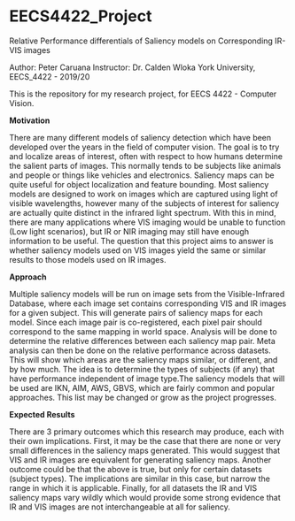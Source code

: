 # EECS4422_Project

Relative Performance differentials of Saliency models on Corresponding IR-VIS images

Author: Peter Caruana
Instructor: Dr. Calden Wloka
York University, EECS_4422 - 2019/20

This is the repository for my research project, for EECS 4422 - Computer Vision. 

<B>Motivation</B>

There are many different models of saliency detection which have been developed over the years in the field of computer vision. The goal 
is to try and localize areas of interest, often with respect to how humans determine the salient parts of images. This normally tends to 
be subjects like animals and people or things like vehicles and electronics. Saliency maps can be quite useful for object localization 
and feature bounding. Most saliency models are designed to work on images which are captured using light of visible wavelengths, however 
many of the subjects of interest for saliency are actually quite distinct in the infrared light spectrum. With this in mind, there are 
many applications where VIS imaging would be unable to function (Low light scenarios), but IR or NIR imaging may still have enough 
information to be useful. The question that this project aims to answer is whether saliency models used on VIS images yield the same or 
similar results to those models used on IR images.

<B>Approach</B>

Multiple saliency models will be run on image sets from the Visible-Infrared Database, where each image set contains corresponding VIS and IR images for a given subject. This will generate pairs of saliency maps for each model. Since each image pair is co-registered, each pixel pair should correspond to the same mapping in world space. Analysis will be done to determine the relative differences between each saliency map pair. Meta analysis can then be done on the relative performance across datasets. This will show which areas are the saliency maps similar, or different, and by how much. The idea is to determine the types of subjects (if any) that have performance independent of image type.The saliency models that will be used are IKN, AIM, AWS, GBVS, which are fairly common and popular approaches. This list may be changed or grow as the project progresses.

<B>Expected Results</B>

There are 3 primary outcomes which this research may produce, each with their own implications. First, it may be the case that there are none or very small differences in the saliency maps generated. This would suggest that VIS and IR images are equivalent for generating saliency maps. Another outcome could be that the above is true, but only for certain datasets (subject types). The implications are similar in this case, but narrow the range in which it is applicable. Finally, for all datasets the IR and VIS saliency maps vary wildly which would provide some strong evidence that IR and VIS images are not interchangeable at all for saliency.
